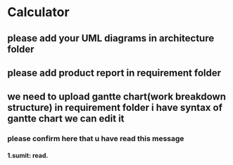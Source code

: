 # Calculator
## please add your UML diagrams in architecture folder
## please add product report in requirement folder
## we need to upload gantte chart(work breakdown structure) in requirement folder i have syntax of gantte chart we can edit it
### please confirm here that u have read this message
#### 1.sumit: read.




 
